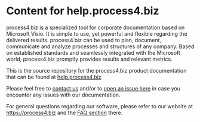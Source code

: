 # Content for help.process4.biz

process4.biz is a specialized tool for corporate documentation based on Microsoft Visio. It is simple to use, yet powerful and flexible regarding the delivered results. process4.biz can be used to plan, document, communicate and analyze processes and structures of any company. Based on established standards and seamlessly integrated with the Microsoft world, process4.biz promptly provides results and relevant metrics.

This is the source repository for the process4.biz product documentation that can be found at [help.process4.biz](https://help.process4.biz)

Please feel free to [contact us](https://process4.biz/en/contact-us/) and/or to [open an issue here](https://github.com/process4/docs/issues) in case you encounter any issues with our documentation.

For general questions regarding our software, please refer to our website at https://process4.biz and the [FAQ section](https://process4.biz/en/frequently-asked-questions/) there.
